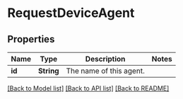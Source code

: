 # RequestDeviceAgent

## Properties

Name | Type | Description | Notes
------------ | ------------- | ------------- | -------------
**id** | **String** | The name of this agent. | 

[[Back to Model list]](../README.md#documentation-for-models) [[Back to API list]](../README.md#documentation-for-api-endpoints) [[Back to README]](../README.md)


